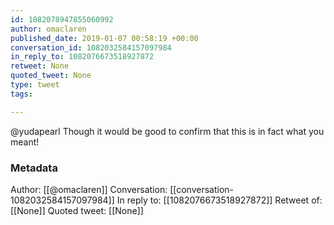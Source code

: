 ```yaml
---
id: 1082078947855060992
author: omaclaren
published_date: 2019-01-07 00:58:19 +00:00
conversation_id: 1082032584157097984
in_reply_to: 1082076673518927872
retweet: None
quoted_tweet: None
type: tweet
tags:

---
```


@yudapearl Though it would be good to confirm that this is in fact what you meant!

### Metadata

Author: [[@omaclaren]]
Conversation: [[conversation-1082032584157097984]]
In reply to: [[1082076673518927872]]
Retweet of: [[None]]
Quoted tweet: [[None]]
